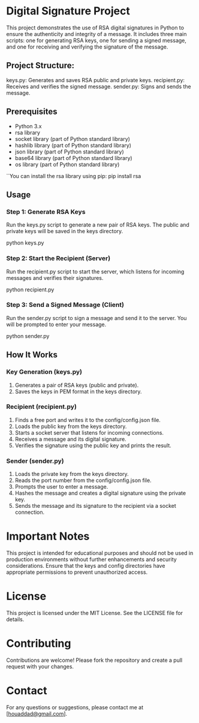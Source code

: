 # Digital Signature Project
This project demonstrates the use of RSA digital signatures in Python to ensure the authenticity and integrity of a message. It includes three main scripts: one for generating RSA keys, one for sending a signed message, and one for receiving and verifying the signature of the message.

## Project Structure:
keys.py: Generates and saves RSA public and private keys.
recipient.py: Receives and verifies the signed message.
sender.py: Signs and sends the message.

## Prerequisites
- Python 3.x
- rsa library
- socket library (part of Python standard library)
- hashlib library (part of Python standard library)
- json library (part of Python standard library)
- base64 library (part of Python standard library)
- os library (part of Python standard library)

``You can install the rsa library using pip:
pip install rsa 

## Usage
### Step 1: Generate RSA Keys
Run the keys.py script to generate a new pair of RSA keys. The public and private keys will be saved in the keys directory.

python keys.py

### Step 2: Start the Recipient (Server)
Run the recipient.py script to start the server, which listens for incoming messages and verifies their signatures.

python recipient.py

### Step 3: Send a Signed Message (Client)
Run the sender.py script to sign a message and send it to the server. You will be prompted to enter your message.

python sender.py

## How It Works
### Key Generation (keys.py)

1. Generates a pair of RSA keys (public and private).
2. Saves the keys in PEM format in the keys directory.

### Recipient (recipient.py)

1. Finds a free port and writes it to the config/config.json file.
2. Loads the public key from the keys directory.
3. Starts a socket server that listens for incoming connections.
4. Receives a message and its digital signature.
5. Verifies the signature using the public key and prints the result.

### Sender (sender.py)

1. Loads the private key from the keys directory.
2. Reads the port number from the config/config.json file.
3. Prompts the user to enter a message.
4. Hashes the message and creates a digital signature using the private key.
5. Sends the message and its signature to the recipient via a socket connection.

# Important Notes
This project is intended for educational purposes and should not be used in production environments without further enhancements and security considerations.
Ensure that the keys and config directories have appropriate permissions to prevent unauthorized access.


# License
This project is licensed under the MIT License. See the LICENSE file for details.

# Contributing
Contributions are welcome! Please fork the repository and create a pull request with your changes.

# Contact
For any questions or suggestions, please contact me at [houaddad@gmail.com].